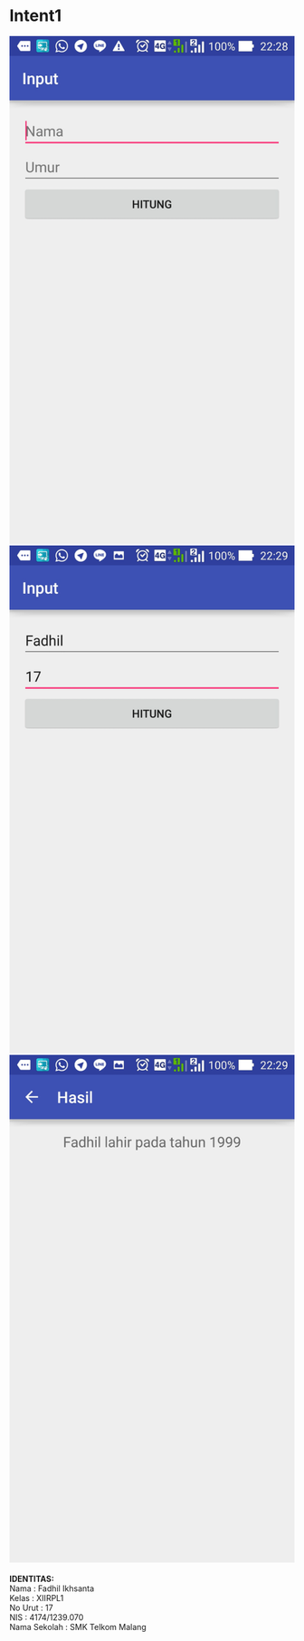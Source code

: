 # Intent1<br>
![Gambar1](https://raw.githubusercontent.com/Ikhsannotes/Intent1/master/Screenshot_2016-10-06-22-29-00.jpg)
![Gambar1](https://raw.githubusercontent.com/Ikhsannotes/Intent1/master/Screenshot_2016-10-06-22-29-08.jpg)
![Gambar1](https://raw.githubusercontent.com/Ikhsannotes/Intent1/master/Screenshot_2016-10-06-22-29-11.jpg)
<br><br>**IDENTITAS:**<br>
Nama          : Fadhil Ikhsanta<br> 
Kelas         : XIIRPL1<br> 
No Urut       : 17 <br> 
NIS           : 4174/1239.070<br> 
Nama Sekolah  : SMK Telkom Malang
